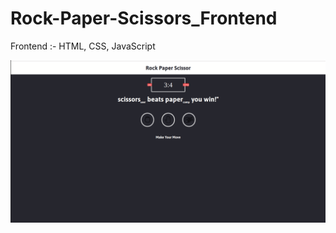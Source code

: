 # Rock-Paper-Scissors_Frontend
Frontend :- HTML, CSS, JavaScript

![Project web](https://github.com/Priyandubey/Rock-Paper-Scissors_Frontend/blob/master/rock-paper-scissor.png)
